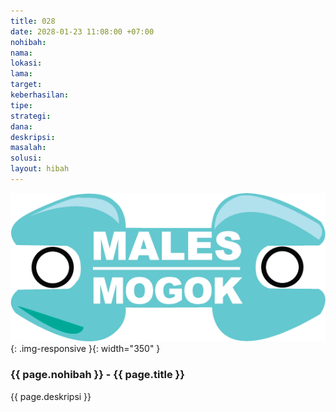 ```yaml
---
title: 028
date: 2028-01-23 11:08:00 +07:00
nohibah: 
nama: 
lokasi: 
lama: 
target: 
keberhasilan: 
tipe: 
strategi: 
dana: 
deskripsi: 
masalah: 
solusi: 
layout: hibah
---
```


![028](/static/img/hibahcms/028.png){: .img-responsive }{: width="350" }

### {{ page.nohibah }} - {{ page.title }}

{{ page.deskripsi }}
